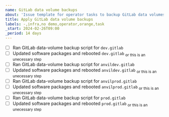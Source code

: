 ```yaml
---
name: GitLab data volume backups
about: 'Issue template for operator tasks to backup GitLab data volumes'
title: Apply GitLab data volume backups
labels: -,infra,no demo,operator,orange,task
_start: 2024-02-26T09:00
_period: 14 days
---
```


- [ ] Ran GitLab data-volume backup script for `dev.gitlab`
- [ ] Updated software packages and rebooted `dev.gitlab` <sub>or this is an unecessary step</sub> 
- [ ] Ran GitLab data-volume backup script for `anvildev.gitlab`
- [ ] Updated software packages and rebooted `anvildev.gitlab` <sub>or this is an unecessary step</sub>
- [ ] Ran GitLab data-volume backup script for `anvilprod.gitlab`
- [ ] Updated software packages and rebooted `anvilprod.gitlab` <sub>or this is an unecessary step</sub>
- [ ] Ran GitLab data-volume backup script for `prod.gitlab`
- [ ] Updated software packages and rebooted `prod.gitlab` <sub>or this is an unecessary step</sub>
